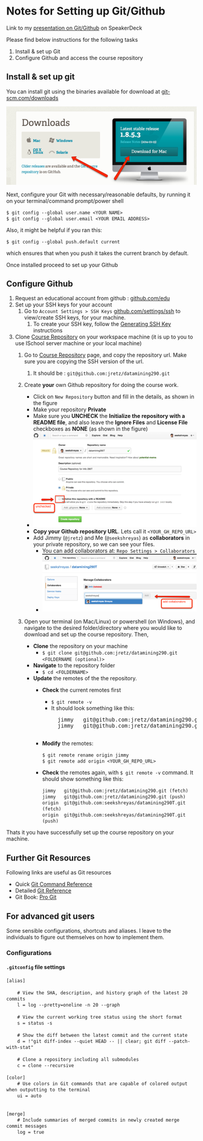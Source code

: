 Notes for Setting up Git/Github 
===============================

Link to my [presentation on Git/Github] on SpeakerDeck


Please find below instructions for the following tasks

1. Install & set up Git
2. Configure Github and access the course repository


## Install & set up git

You can install git using the binaries available for download at [git-scm.com/downloads](http://git-scm.com/downloads)

![Install Git](img/dnldGit.png "Download Git")

Next, configure your Git with necessary/reasonable defaults, by running it on your terminal/command prompt/power shell

```
$ git config --global user.name <YOUR NAME>
$ git config --global user.email <YOUR EMAIL ADDRESS>
```

Also, it might be helpful if you ran this:
```
$ git config --global push.default current
```

which ensures that when you push it takes the current branch by default.

Once installed proceed to set up your Github

## Configure Github

1. Request an educational account from github : [github.com/edu](https://github.com/edu)
2. Set up your SSH keys for your account
    1. Go to `Account Settings > SSH Keys` [github.com/settings/ssh](https://github.com/settings/ssh) to view/create SSH keys, for your machine. 
        1. To create your SSH key, follow the [Generating SSH Key] instructions
3. Clone [Course Repository] on your workspace machine (it is up to you to use ISchool server machine or your local machine)
    1. Go to [Course Repository] page, and copy the repository url. Make sure you are copying the SSH version of the url. 
        1. It should be : `git@github.com:jretz/datamining290.git`
    2. Create __your__ own Github repository for doing the course work.
        - Click on `New Repository` button and fill in the details, as shown in the figure
        - Make your repository __Private__
        - Make sure you __UNCHECK__ the __Initialize the repository with a README file__, and also leave the __Ignore Files__ and __License File__ checkboxes as __NONE__ (as shown in the figure)
        - ![Create your repository](img/createRepo.png "Create your Repository")
        - __Copy your Github repository URL__. Lets call it `<YOUR_GH_REPO_URL>`
        - Add Jimmy (`@jretz`) and Me (`@seekshreyas`) as __collaborators__ in your private repository, so we can see your files.
            - You can add collaborators at: `Repo Settings > Collaborators`
            - !["Add Collaborators"](img/collaborators.png "Add Collaborators")
            
    3. Open your terminal (on Mac/Linux) or powershell (on Windows), and navigate to the desired folder/directory where you would like to download and set up the course repository. Then,
        - __Clone__ the repository on your machine
            - `$ git clone git@github.com:jretz/datamining290.git <FOLDERNAME (optional)>`
        - __Navigate__ to the repository folder
            - `$ cd <FOLDERNAME>`
        - __Update__ the remotes of the the repository.
            - __Check__ the current remotes first
                - `$ git remote -v`
                - It should look something like this:
                    <pre>
                    jimmy   git@github.com:jretz/datamining290.git (fetch)
                    jimmy   git@github.com:jretz/datamining290.git (push)
                    </pre>
            - __Modify__ the remotes:
                ```
                $ git remote rename origin jimmy
                $ git remote add origin <YOUR_GH_REPO_URL>
                ```
            - __Check__ the remotes again, with `$ git remote -v` command. It should show something like this:
                
                ```
                jimmy   git@github.com:jretz/datamining290.git (fetch)
                jimmy   git@github.com:jretz/datamining290.git (push)
                origin  git@github.com:seekshreyas/datamining290T.git (fetch)
                origin  git@github.com:seekshreyas/datamining290T.git (push)
                ```



Thats it you have successfully set up the course repository on your machine.


## Further Git Resources
Following links are useful as Git resources
- Quick [Git Command Reference]
- Detailed [Git Reference]
- Git Book: [Pro Git]


## For advanced git users
Some sensible configurations, shortcuts and aliases. I leave to the individuals to figure out themselves on how to implement them.

### Configurations

#### `.gitconfig` file settings

```
[alias]

    # View the SHA, description, and history graph of the latest 20 commits
    l = log --pretty=oneline -n 20 --graph

    # View the current working tree status using the short format
    s = status -s

    # Show the diff between the latest commit and the current state
    d = !"git diff-index --quiet HEAD -- || clear; git diff --patch-with-stat"

    # Clone a repository including all submodules
    c = clone --recursive

[color]
    # Use colors in Git commands that are capable of colored output when outputting to the terminal
    ui = auto


[merge]
    # Include summaries of merged commits in newly created merge commit messages
    log = true
```


[presentation on Git/Github]: https://speakerdeck.com/seekshreyas/introduction-to-git-and-github
[Course Repository]: https://github.com/jretz/datamining290
[Generating SSH Key]: https://help.github.com/articles/generating-ssh-keys
[Git Command Reference]: http://gitref.org
[Git Reference]: http://git-scm.com
[Pro Git]: http://git-scm.com/book